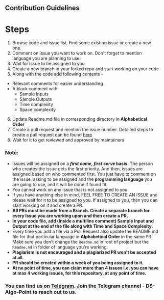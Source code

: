 ## Contribution Guidelines

# Steps

1. Browse code and issue list, Find some existing issue or create a new one.
2. Comment on issue you want to work on. Don't forget to mention language you are planning to use.
3. Wait for issue to be assigned to you
4. Create a new branch in your forked repo and start working on your code
5. Along with the code add following contents -
- Relevant comments for easier understanding
- A block comment with
    - Sample Inputs
    - Sample Outputs
    - Time complexity
    - Space complexity
6. Update Readme.md file in corresponding directory in **Alphabetical Order**
7. Create a pull request and mention the issue number. Detailed steps to create a pull request can be found [here](STEPS_FOR_PR.md)
8. Wait for it to get reviewed and approved by maintainers

### Note:

- Issues will be assigned on a **_first come, first serve_ basis**. The person who creates the issue gets the first priority. And then, issues are assigned based on who commented first. You just have to comment on the issue, asking to be assigned and the **programming language** you are going to use, and it will be done if found fit.
- You cannot work on any issue that is not assigned to you.
- If you have anything else in mind, FEEL FREE TO CREATE AN ISSUE and please wait for it to be assigned to you. If assigned to you, then you can start working on it and create a PR.
- **All PRs must be made from a Branch. Create a separate branch for every Issue you are working upon and then create a PR.**
- **In your code file, add (Inside a multiline comment) Sample Input and Output at the end of the file along with Time and Space Complexity.**
- Every time you add a file via a Pull Request also update the README.md file for that particular language in **Alphabetical Order** in the same PR. Make sure you don't change the `Readme.md` in root of project but the `Readme.md` in folder of language you're working.
- **Plagiarism is not encouraged and a plagiarized PR won't be accepted at all.**
- **PR should be created within a week of you being assigned to it.**
- **At no point of time, you can claim more than 4 issues i.e. you can have at max 4 working issues, for this repository, at any point of time.**

### You can find us on [Telegram](https://t.me/joinchat/H9iFuRyDNgL2FRgCrt_0aA). Join the Telegram channel - DS-Algo-Point to reach out to us.
